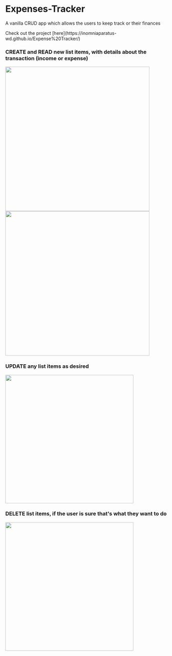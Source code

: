 # Expenses-Tracker
 
<p>A vanilla CRUD app which allows the users to keep track or their finances</p>
Check out the project [here](https://inomniaparatus-wd.github.io/Expense%20Tracker/)

### **CREATE** and **READ** new list items, with details about the transaction (income or expense)
<img src="https://user-images.githubusercontent.com/78725314/223628930-d80ec2e7-c666-4ac3-993f-898460f35561.jpg" width=450px/>  <img src="https://user-images.githubusercontent.com/78725314/223633380-03b3f8ce-ccfe-41ec-9a3a-e66809792a0f.jpg" width=450px/> 

### **UPDATE** any list items as desired
<img src="https://user-images.githubusercontent.com/78725314/223633197-58a70a3f-2f87-4f8d-bd04-a0a5e910b102.jpg" width=400px />

### **DELETE** list items, if the user is sure that's what they want to do
<img src="https://user-images.githubusercontent.com/78725314/223629799-b57ea6f4-efa5-41d5-821c-2eb0c981eeba.jpg" width=400px />

